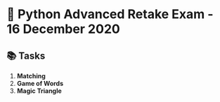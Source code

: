 # 🐍 Python Advanced Retake Exam - 16 December 2020

## 📚 Tasks

1. **Matching**  
2. **Game of Words**  
3. **Magic Triangle**
